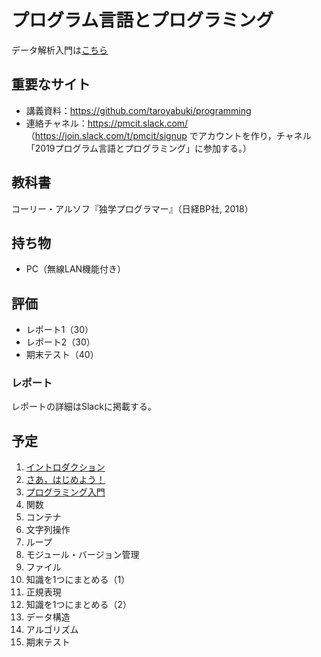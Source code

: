 # プログラム言語とプログラミング

データ解析入門は[こちら](https://github.com/taroyabuki/analysis)

## 重要なサイト

* 講義資料：https://github.com/taroyabuki/programming
* 連絡チャネル：https://pmcit.slack.com/ （https://join.slack.com/t/pmcit/signup でアカウントを作り，チャネル「2019プログラム言語とプログラミング」に参加する。）

## 教科書

コーリー・アルソフ『独学プログラマー』（日経BP社, 2018）

## 持ち物

* PC（無線LAN機能付き）

## 評価

* レポート1（30）
* レポート2（30）
* 期末テスト（40）

### レポート

レポートの詳細はSlackに掲載する。

## 予定

1. [イントロダクション](01_introduction.md)
1. [さあ，はじめよう！](02_getting_started.md)
1. [プログラミング入門](03_introduction_to_programming.md)
1. 関数
1. コンテナ
1. 文字列操作
1. ループ
1. モジュール・バージョン管理
1. ファイル
1. 知識を1つにまとめる（1）
1. 正規表現
1. 知識を1つにまとめる（2）
1. データ構造
1. アルゴリズム
1. 期末テスト
